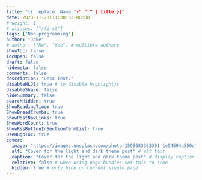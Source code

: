 ```yaml
---
title: "{{ replace .Name "-" " " | title }}"
date: 2023-11-23T11:30:03+00:00
# weight: 1
# aliases: ["/first"]
tags: ["Non-programming"]
author: "Jake"
# author: ["Me", "You"] # multiple authors
showToc: false
TocOpen: false
draft: false
hidemeta: false
comments: false
description: "Desc Text."
disableHLJS: true # to disable highlightjs
disableShare: false
hideSummary: false
searchHidden: true
ShowReadingTime: true
ShowBreadCrumbs: true
ShowPostNavLinks: true
ShowWordCount: true
ShowRssButtonInSectionTermList: true
UseHugoToc: true
cover:
  image: "https://images.unsplash.com/photo-1595683363301-1e94594a550d?auto=format&fit=crop&q=60&w=900&ixlib=rb-4.0.3&ixid=M3wxMjA3fDB8MHxzZWFyY2h8M3x8ZGFyayUyMG1vZGV8ZW58MHx8MHx8fDA%3D" # image path/url
  alt: "Cover for the light and dark theme post" # alt text
  caption: "Cover for the light and dark theme post" # display caption under cover
  relative: false # when using page bundles set this to true
  hidden: true # only hide on current single page
---
```


